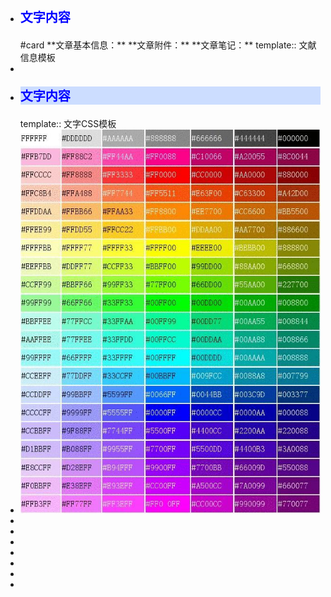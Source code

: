 - <p style="
  font-family:微软雅黑;
  color:blue;
  font-weight:bold;
  font-size:20px;"
  >文字内容</p>#card
  **文章基本信息：**
  **文章附件：**
  **文章笔记：**
  template:: 文献信息模板
- <style>
  - #p2::selection {
  - background: yellow;
  - }
  - #p3::selection {
  - background: blue;
  - }
  - </style>
- <p style="
  font-family:微软雅黑;
  color:blue;
  font-weight:bold;
  font-size:20px;
  background:#CCDDFF";
  >文字内容</p>
  template:: 文字CSS模板
- ![image.png](../assets/image_1645783063454_0.png)
-
- <style>
  - #p2::selection {
  - background: yellow;
  - }
  - #p3::selection {
  - background: blue;
  - }
  - </style>
-
-
-
-
-
